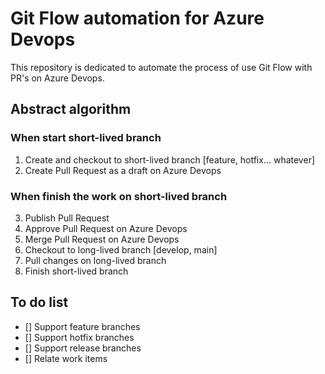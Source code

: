# Git Flow automation for Azure Devops

This repository is dedicated to automate the process of use Git Flow with PR's on Azure Devops.

## Abstract algorithm

### When start short-lived branch

1. Create and checkout to short-lived branch [feature, hotfix... whatever]
2. Create Pull Request as a draft on Azure Devops

### When finish the work on short-lived branch

3. Publish Pull Request
4. Approve Pull Request on Azure Devops
5. Merge Pull Request on Azure Devops
6. Checkout to long-lived branch [develop, main]
7. Pull changes on long-lived branch
8. Finish short-lived branch

## To do list

- [] Support feature branches
- [] Support hotfix branches
- [] Support release branches
- [] Relate work items
